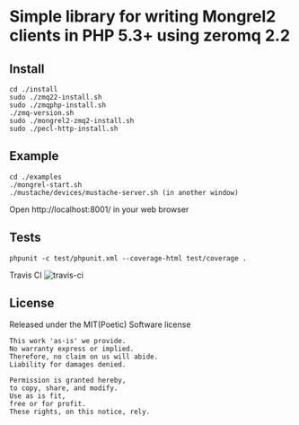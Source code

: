 Simple library for writing Mongrel2 clients in PHP 5.3+ using zeromq 2.2
========================================================================

Install
--------

    cd ./install
    sudo ./zmq22-install.sh
    sudo ./zmqphp-install.sh
    ./zmq-version.sh
    sudo ./mongrel2-zmq2-install.sh
    sudo ./pecl-http-install.sh

Example
--------

    cd ./examples
    ./mongrel-start.sh
    ./mustache/devices/mustache-server.sh (in another window)

Open http://localhost:8001/ in your web browser

Tests
--------

    phpunit -c test/phpunit.xml --coverage-html test/coverage .

Travis CI ![travis-ci](https://secure.travis-ci.org/missinglink/mongrel2-php.png?branch=master)

License
------------------------

Released under the MIT(Poetic) Software license

    This work 'as-is' we provide.
    No warranty express or implied.
    Therefore, no claim on us will abide.
    Liability for damages denied.

    Permission is granted hereby,
    to copy, share, and modify.
    Use as is fit,
    free or for profit.
    These rights, on this notice, rely.
